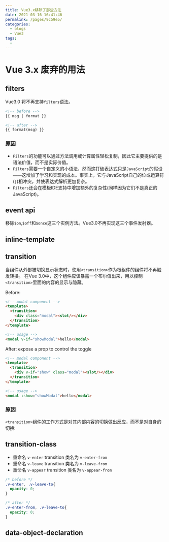 ```yaml
---
title: Vue3.x移除了那些方法
date: 2021-03-16 16:41:46
permalink: /pages/9c59e5/
categories:
  - blogs
  - Vue3
tags:
  - 
---
```

# Vue 3.x 废弃的用法

## filters

Vue3.0 将不再支持`filters`语法。

``` html
<!-- before -->
{{ msg | format }}

<!-- after -->
{{ format(msg) }}
```

### 原因

- `Filters`的功能可以通过方法调用或计算属性轻松复制，因此它主要提供的是语法价值，而不是实际价值。
- `Filters`需要一个自定义的小语法，然而这打破表达式只是`JavaScript`的假设——这增加了学习和实现的成本。事实上，它与JavaScript自己的位或运算符(`|`)相冲突，并使表达式解析更加复杂。
- `Filters`还会在模板IDE支持中增加额外的复杂性(同样因为它们不是真正的JavaScript)。

## event api

移除`$on`,`$off`和`$once`这三个实例方法。Vue3.0不再实现这三个事件发射器。

## inline-template

## transition 

当组件从外部被切换显示状态时，使用`<transition>`作为根组件的组件将不再触发转换。
在Vue 3.0中，这个组件应该暴露一个布尔值出来，用以控制`<transition>`里面的内容的显示与隐藏。

Before:

``` html
<!-- modal component -->
<template>
  <transition>
    <div class="modal"><slot/></div>
  </transition>
</template>

<!-- usage -->
<modal v-if="showModal">hello</modal>
```

After: expose a prop to control the toggle

``` html
<!-- modal component -->
<template>
  <transition>
    <div v-if="show" class="modal"><slot/></div>
  </transition>
</template>

<!-- usage -->
<modal :show="showModal">hello</modal>
```

### 原因

`<transition>`组件的工作方式是对其内部内容的切换做出反应，而不是对自身的切换:

## transition-class

- 重命名 `v-enter` transition 类名为 `v-enter-from`
- 重命名 `v-leave` transition 类名为 `v-leave-from`
- 重命名 `v-appear` transition 类名为 `v-appear-from`

``` css
/* before */
.v-enter, .v-leave-to{
  opacity: 0;
}

/* after */
.v-enter-from, .v-leave-to{
  opacity: 0;
}
```

## data-object-declaration

